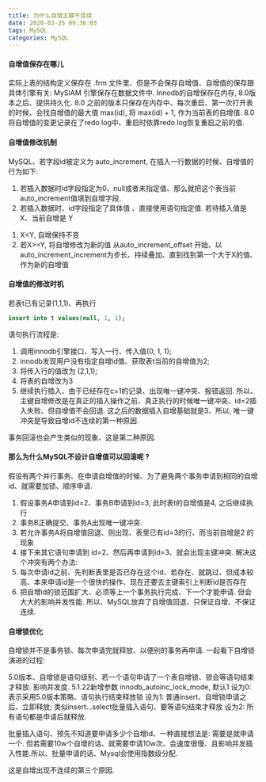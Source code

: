 ```yaml
---
title: 为什么自增主键不连续
date: 2020-03-25 09:36:03
tags: MySQL
categories: MySQL
---
```




#### 自增值保存在哪儿
实际上表的结构定义保存在 .frm 文件里、但是不会保存自增值、自增值的保存跟具体引擎有关:
MySIAM 引擎保存在数据文件中.
Innodb的自增保存在内存, 8.0版本之后、提供持久化. 
8.0 之前的版本只保存在内存中、每次重启、第一次打开表的时候、会找自增值的最大值 max(id), 将 max(id) + 1, 作为当前表的自增值.
8.0将自增值的变更记录在了redo log中、重启时依靠redo log恢复重启之前的值.

#### 自增值修改机制
MySQL、若字段id被定义为 auto_increment, 在插入一行数据的时候、自增值的行为如下:

1. 若插入数据时id字段指定为0、null或者未指定值、那么就把这个表当前 auto_increment值填到自增字段.
2. 若插入数据时、id字段指定了具体值 、直接使用语句指定值.
若待插入值是 X、当前自增是 Y
1) X<Y, 自增保持不变
2) 若X>=Y, 将自增修改为新的值
   从auto_increment_offset 开始、以 auto_increment_increment为步长、持续叠加、直到找到第一个大于X的值、作为新的自增值

#### 自增值的修改时机
若表t已有记录(1,1,1)、再执行

```sql
insert into t values(null, 1, 1);
```
语句执行流程是:
1. 调用innodb引擎接口、写入一行、传入值(0, 1, 1);
2. innodb发现用户没有指定自增id值、获取表t当前的自增值为2;
3. 将传入行的值改为 (2,1,1);
4. 将表的自增改为3
5. 继续执行插入、由于已经存在c=1的记录、出现唯一键冲突、报错返回.
所以、主键自增修改是在真正的插入操作之前、真正执行的时候唯一键冲突、id=2插入失败、但自增值不会回退. 这之后的数据插入自增基础就是3、所以, 唯一键冲突是导致自增id不连续的第一种原因.

事务回滚也会产生类似的现象、这是第二种原因.

#### 那么为什么MySQL不设计自增值可以回滚呢 ?
假设有两个并行事务、在申请自增值的时候、为了避免两个事务申请到相同的自增id、就需要加锁、顺序申请.

1. 假设事务A申请到id=2、事务B申请到id=3, 此时表t的自增值是4, 之后继续执行
2. 事务B正确提交、事务A出现唯一键冲突.
3. 若允许事务A将自增值回退、则出现、表里已有id=3的行、而当前自增是2 的现象
4. 接下来其它语句申请到 id=2、然后再申请到id=3、就会出现主键冲突.
解决这个冲突有两个办法:
1. 每次申请id之前、先判断表里是否已存在这个id、若存在、就跳过、但成本较高、本来申请id是一个很快的操作、现在还要去主键索引上判断id是否存在
2. 把自增id的锁范围扩大、必须等上一个事务执行完成、下一个才能申请. 但会大大的影响并发性能.
所以、MySQL放弃了自增值回退、只保证自增、不保证连续.

#### 自增锁优化
自增锁并不是事务锁、每次申请完就释放、以便别的事务再申请. 一起看下自增锁演进的过程:

5.0版本、自增锁是语句级别、若一个语句申请了一个表自增锁、锁会等语句结束才释放. 影响并发度.
5.1.22新增参数 innodb_autoinc_lock_mode, 默认1
设为0: 表示采用5.0版本策略、语句执行结束释放锁
设为1: 普通insert、自增锁申请之后、立即释放; 类似insert...select批量插入语句、要等语句结束才释放
设为2: 所有语句都是申请后就释放.

批量插入语句、预先不知道要申请多少个自增id、一种直接想法是: 需要是就申请一个. 但若需要10w个自增的话、就需要申请10w次、会速度很慢、且影响并发插入性能.所以、批量申请的话、Mysql会使用指数级分配.

这是自增出现不连续的第三个原因.